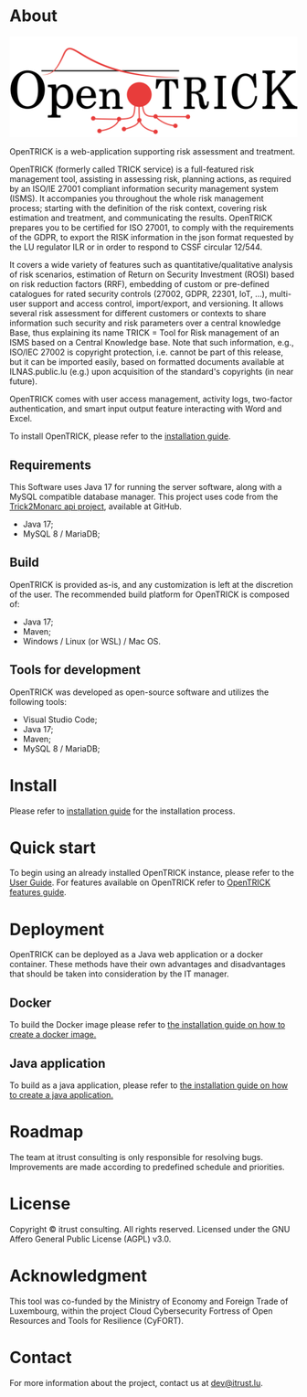 # About

![OpenTRICK Logo](src/main/webapp/WEB-INF/static/images/brand.png)

OpenTRICK is a web-application supporting risk assessment and treatment.  

OpenTRICK (formerly called TRICK service) is a full-featured risk management tool, assisting in assessing risk, planning actions, as required by an ISO/IE 27001 compliant information security management system (ISMS). It accompanies you throughout the whole risk management process; starting with the definition of the risk context, covering risk estimation and treatment, and communicating the results. OpenTRICK prepares you to be certified for ISO 27001, to comply with the requirements of the GDPR, to export the RISK information in the json format requested by the LU regulator ILR or in order to respond to CSSF circular 12/544.  

It covers a wide variety of features such as quantitative/qualitative analysis of risk scenarios, estimation of Return on Security Investment (ROSI) based on risk reduction factors (RRF), embedding of custom or pre-defined catalogues for rated security controls (27002, GDPR, 22301, IoT, …), multi-user support and access control, import/export, and versioning. It allows several risk assessment for different customers or contexts to share information such security and risk parameters over a central knowledge Base, thus explaining its name TRICK = Tool for Risk management of an ISMS based on a Central Knowledge base. Note that such information, e.g., ISO/IEC 27002 is copyright protection, i.e. cannot be part of this release, but it can be imported easily, based on formatted documents available at ILNAS.public.lu (e.g.) upon acquisition of the standard's copyrights (in near future).  

OpenTRICK comes with user access management, activity logs, two-factor authentication, and smart input output feature interacting with Word and Excel. 

To install OpenTRICK, please refer to the [installation guide](#install).

## Requirements

This Software uses Java 17 for running the server software, along with a MySQL compatible database manager. This project uses code from the [Trick2Monarc api project](https://github.com/itrust-consulting/Trick2MonarcApi), available at GitHub.

- Java 17;
- MySQL 8 / MariaDB;

## Build

OpenTRICK is provided as-is, and any customization is left at the discretion of the user. 
The recommended build platform for OpenTRICK is composed of:

- Java 17;
- Maven;
- Windows / Linux (or WSL) / Mac OS.

## Tools for development

OpenTRICK was developed as open-source software and utilizes the following tools:

- Visual Studio Code;
- Java 17;
- Maven;
- MySQL 8 / MariaDB;

# Install

Please refer to [installation guide](docs/INSTALL.md) for the installation process.

# Quick start

To begin using an already installed OpenTRICK instance, please refer to the [User Guide](./src/main/webapp/WEB-INF/static/views/user-guide.html#creating-a-risk-analysis-using-trick-service).
For features available on OpenTRICK refer to [OpenTRICK features guide](./docs/P63_PPT_TRICK-TRICKServiceIntro-EN_v2.0.pdf).

# Deployment

OpenTRICK can be deployed as a Java web application or a docker container. These methods have their own advantages and disadvantages that should be taken into consideration by the IT manager.

## Docker

To build the Docker image please refer to [the installation guide on how to create a docker image.](docs/INSTALL.md#create-a-docker-image)

## Java application

To build as a java application, please refer to [the installation guide on how to create a java application.](docs/installation/deployment/java/README.md#java-application)

# Roadmap
The team at itrust consulting is only responsible for resolving bugs. 
Improvements are made according to predefined schedule and priorities.

# License

Copyright © itrust consulting. All rights reserved.
Licensed under the GNU Affero General Public License (AGPL) v3.0.

# Acknowledgment
This tool was co-funded by the Ministry of Economy and Foreign Trade of Luxembourg, within the project Cloud Cybersecurity Fortress of Open Resources and Tools for Resilience (CyFORT).

# Contact
For more information about the project, contact us at dev@itrust.lu.

